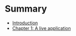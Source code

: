 # Summary

* [Introduction](introduction.md)
* [Chapter 1: A live application ](chapter-1-a-live-application.md)

